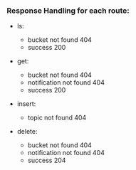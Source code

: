 ### Response Handling for each route:

- ls:
    - bucket not found                                  404
    - success                                           200

- get:
    - bucket not found                                  404
    - notification not found                            404
    - success                                           200

- insert:
    - topic not found                                   404

- delete:
    - bucket not found                                  404
    - notification not found                            404
    - success                                           204
